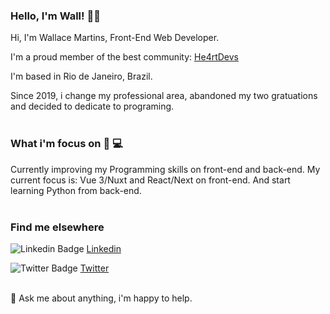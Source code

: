 ### Hello, I'm Wall! 🖖🏼

Hi, I'm Wallace Martins, Front-End Web Developer. 

I'm a proud member of the best community: [He4rtDevs](https://heartdevs.com/) 

I'm based in Rio de Janeiro, Brazil.

Since 2019, i change my professional area, abandoned my two gratuations and decided to dedicate to programing.<br><br>

### What i'm focus on 💁 💻

Currently improving my Programming skills on front-end and back-end. My current focus is: Vue 3/Nuxt and React/Next on front-end. And start learning Python from back-end.<br><br>

### Find me elsewhere

![Linkedin Badge](https://github.com/paulrobertlloyd/socialmediaicons/blob/main/linkedin-16x16.png?raw=true) [Linkedin](https://www.linkedin.com/in/wallmartins/)

![Twitter Badge](https://github.com/paulrobertlloyd/socialmediaicons/blob/main/twitter-16x16.png?raw=true) [Twitter](https://twitter.com/wall_martins1)<br><br>

💬 Ask me about anything, i'm happy to help.
